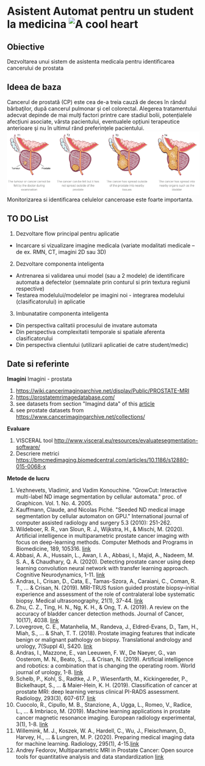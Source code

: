 
# Asistent Automat pentru un student la medicina  <img src="surgery-prostate-cancer.png" alt="A cool heart"/>

## Obiective
Dezvoltarea unui sistem de asistenta medicala pentru identificarea cancerului de prostata


## Ideea de baza
Cancerul de prostată (CP) este cea de-a treia cauză de deces în rândul bărbaţilor, după cancerul pulmonar şi cel colorectal.
Alegerea tratamentului adecvat depinde de mai mulţi factori printre care stadiul bolii, potențialele afecțiuni asociate, vârsta pacientului, eventualele opțiuni terapeutice anterioare şi nu în ultimul rând preferinţele pacientului.  <img src="Prostate_Cancer_Stages.png" alt="stages"/>
Monitorizarea si identificarea celulelor canceroase este foarte importanta.


## TO DO List
1. Dezvoltare flow principal pentru aplicatie 
- Incarcare si vizualizare imagine medicala (variate modalitati medicale – de ex. RMN, CT, imagini 2D sau 3D)
2. Dezvoltare componenta inteligenta
- Antrenarea si validarea unui model (sau a 2 modele) de identificare automata a defectelor (semnalate prin conturul si prin textura regiunii respective)
- Testarea modelului/modelelor pe imagini noi - integrarea modelului (clasificatorului) in aplicatie
3. Imbunatatire componenta inteligenta
- Din perspectiva calitatii procesului de invatare automata
- Din perspectiva complexitatii temporale si spatiale aferenta clasificatorului
- Din perspectiva clientului (utilizarii aplicatiei de catre student/medic)

## Date si referinte
**Imagini**
Imagini - prostata
1. https://wiki.cancerimagingarchive.net/display/Public/PROSTATE-MRI
2. https://prostatemrimagedatabase.com/
3. see datasets from section "Imagind data" of this [article](http://tau.amegroups.com/article/view/24493/23261)
4. see prostate datasets from https://www.cancerimagingarchive.net/collections/


**Evaluare**
1. VISCERAL tool http://www.visceral.eu/resources/evaluatesegmentation-software/
2. Descriere metrici https://bmcmedimaging.biomedcentral.com/articles/10.1186/s12880-015-0068-x

**Metode de lucru**
1. Vezhnevets, Vladimir, and Vadim Konouchine. "GrowCut: Interactive multi-label ND image segmentation by cellular automata." proc. of Graphicon. Vol. 1. No. 4. 2005.
2. Kauffmann, Claude, and Nicolas Piché. "Seeded ND medical image segmentation by cellular automaton on GPU." International journal of computer assisted radiology and surgery 5.3 (2010): 251-262.
3. Wildeboer, R. R., van Sloun, R. J., Wijkstra, H., & Mischi, M. (2020). Artificial intelligence in multiparametric prostate cancer imaging with focus on deep-learning methods. Computer Methods and Programs in Biomedicine, 189, 105316. [link](https://reader.elsevier.com/reader/sd/pii/S0169260719310442?token=2D40484780B1B45D0D904AD76502DA6841EE3E1DFFA53FB9CC4B1F25666391AEA7732747F8D5DDDCC825094F2D8EB888)
4. Abbasi, A. A., Hussain, L., Awan, I. A., Abbasi, I., Majid, A., Nadeem, M. S. A., & Chaudhary, Q. A. (2020). Detecting prostate cancer using deep learning convolution neural network with transfer learning approach. Cognitive Neurodynamics, 1-11. [link](https://link.springer.com/article/10.1007/s11571-020-09587-5#Sec2)
5. Andras, I., Crisan, D., Cata, E., Tamas-Szora, A., Caraiani, C., Coman, R. T., ... & Crisan, N. (2019). MRI-TRUS fusion guided prostate biopsy–initial experience and assessment of the role of contralateral lobe systematic biopsy. Medical ultrasonography, 21(1), 37-44. [link](https://medultrason.ro/medultrason/index.php/medultrason/article/view/1705/1290)
6. Zhu, C. Z., Ting, H. N., Ng, K. H., & Ong, T. A. (2019). A review on the accuracy of bladder cancer detection methods. Journal of Cancer, 10(17), 4038. [link](https://www.ncbi.nlm.nih.gov/pmc/articles/PMC6692607/pdf/jcav10p4038.pdf)
7. Lovegrove, C. E., Matanhelia, M., Randeva, J., Eldred-Evans, D., Tam, H., Miah, S., ... & Shah, T. T. (2018). Prostate imaging features that indicate benign or malignant pathology on biopsy. Translational andrology and urology, 7(Suppl 4), S420. [link](https://www.ncbi.nlm.nih.gov/pmc/articles/PMC6178322/pdf/tau-07-S4-S420.pdf)
8. Andras, I., Mazzone, E., van Leeuwen, F. W., De Naeyer, G., van Oosterom, M. N., Beato, S., ... & Crisan, N. (2019). Artificial intelligence and robotics: a combination that is changing the operating room. World journal of urology, 1-8. [link](https://idp.springer.com/authorize/casa?redirect_uri=https://link.springer.com/content/pdf/10.1007/s00345-019-03037-6.pdf&casa_token=-c9oeyzp5f0AAAAA:tnkHHXthKDC3fbS3Uhuh9gSMpLbkJmo_r7JX8hIfSpzpY0kanL7JdB7shbaQqs3cMtQDNSGc0yYAbFBVyA)
9. Schelb, P., Kohl, S., Radtke, J. P., Wiesenfarth, M., Kickingereder, P., Bickelhaupt, S., ... & Maier-Hein, K. H. (2019). Classification of cancer at prostate MRI: deep learning versus clinical PI-RADS assessment. Radiology, 293(3), 607-617. [link](https://pubs.rsna.org/doi/10.1148/radiol.2019190938)
10. Cuocolo, R., Cipullo, M. B., Stanzione, A., Ugga, L., Romeo, V., Radice, L., ... & Imbriaco, M. (2019). Machine learning applications in prostate cancer magnetic resonance imaging. European radiology experimental, 3(1), 1-8. [link](https://www.ncbi.nlm.nih.gov/pmc/articles/PMC6686027/pdf/41747_2019_Article_109.pdf)
11. Willemink, M. J., Koszek, W. A., Hardell, C., Wu, J., Fleischmann, D., Harvey, H., ... & Lungren, M. P. (2020). Preparing medical imaging data for machine learning. Radiology, 295(1), 4-15.[link](https://www.ncbi.nlm.nih.gov/pmc/articles/PMC7104701/)
12. Andrey Fedorov, Multiparametric MRI in Prostate Cancer: Open source tools for quantitative analysis and data standardization [link](http://amos3.aapm.org/abstracts/pdf/137-41561-452581-142232-851680087.pdf)

